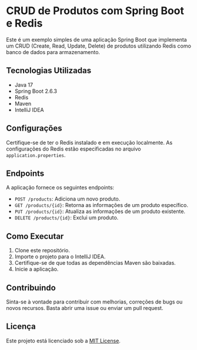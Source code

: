 # CRUD de Produtos com Spring Boot e Redis

Este é um exemplo simples de uma aplicação Spring Boot que implementa um CRUD (Create, Read, Update, Delete) de produtos utilizando Redis como banco de dados para armazenamento.

## Tecnologias Utilizadas

- Java 17
- Spring Boot 2.6.3
- Redis
- Maven
- IntelliJ IDEA

## Configurações

Certifique-se de ter o Redis instalado e em execução localmente. As configurações do Redis estão especificadas no arquivo `application.properties`.

## Endpoints

A aplicação fornece os seguintes endpoints:

- `POST /products`: Adiciona um novo produto.
- `GET /products/{id}`: Retorna as informações de um produto específico.
- `PUT /products/{id}`: Atualiza as informações de um produto existente.
- `DELETE /products/{id}`: Exclui um produto.

## Como Executar

1. Clone este repositório.
2. Importe o projeto para o IntelliJ IDEA.
3. Certifique-se de que todas as dependências Maven são baixadas.
4. Inicie a aplicação.

## Contribuindo

Sinta-se à vontade para contribuir com melhorias, correções de bugs ou novos recursos. Basta abrir uma issue ou enviar um pull request.

## Licença

Este projeto está licenciado sob a [MIT License](LICENSE).
